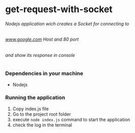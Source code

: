 # get-request-with-socket

###### Nodejs application wich creates a Socket for connecting to
###### www.google.com Host and 80 port
###### and show its response in console 
#

### Dependencies in your machine
- Nodejs

### Running the application
1. Copy index.js file
2. Go to the project root folder
3. execute `node index.js` command to start the application
4. check the log in the terminal

